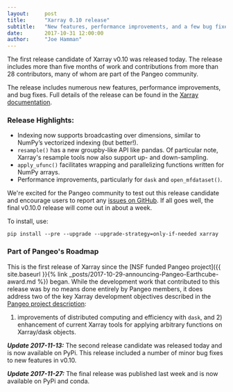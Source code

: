 ```yaml
---
layout:     post
title:      "Xarray 0.10 release"
subtitle:   "New features, performance improvements, and a few bug fixes"
date:       2017-10-31 12:00:00
author:     "Joe Hamman"
---
```


The first release candidate of Xarray v0.10 was released today. The release
includes more than five months of work and contributions from more than 28
contributors, many of whom are part of the Pangeo community.

The release includes numerous new features, performance improvements, and bug fixes.
Full details of the release can be found in the [Xarray documentation](http://xarray.pydata.org/en/v0.10.0rc1/whats-new.html).

### Release Highlights:

- Indexing now supports broadcasting over dimensions, similar to NumPy’s
  vectorized indexing (but better!).
- `resample()` has a new groupby-like API like pandas. Of particular note, Xarray's
  resample tools now also support up- and down-sampling.
- `apply_ufunc()` facilitates wrapping and parallelizing functions written for
  NumPy arrays.
- Performance improvements, particularly for `dask` and `open_mfdataset()`.

We're excited for the Pangeo community to test out this release candidate and
encourage users to report any [issues on GitHub](https://github.com/pydata/xarray/issues).
If all goes well, the final v0.10.0 release will come out in about a week.

To install, use:

    pip install --pre --upgrade --upgrade-strategy=only-if-needed xarray

### Part of Pangeo's Roadmap

This is the first release of Xarray since the
[NSF funded Pangeo project]({{ site.baseurl }}{% link _posts/2017-10-29-announcing-Pangeo-Earthcube-award.md %})
began. While the development work that contributed to this release was by no
means done entirely by Pangeo members, it does address two of the key Xarray
development objectives described in the [Pangeo project description](https://figshare.com/articles/Pangeo_NSF_Earthcube_Proposal/5361094):
1) improvements of distributed computing and efficiency with `dask`, and 2)
enhancement of current Xarray tools for applying arbitrary functions on Xarray/dask
objects.

***Update 2017-11-13:***
The second release candidate was released today and is now available on PyPi.
This release included a number of minor bug fixes to new features in v0.10.

***Update 2017-11-27:***
The final release was published last week and is now available on PyPi and conda.
